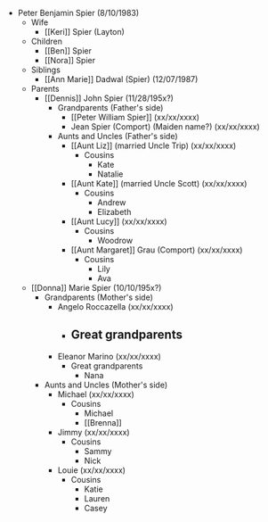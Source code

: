 - Peter Benjamin Spier (8/10/1983)
	- Wife
		- [[Keri]] Spier (Layton)
	- Children
		- [[Ben]] Spier
		- [[Nora]] Spier
	- Siblings
	    - [[Ann Marie]] Dadwal (Spier) (12/07/1987)
	- Parents
	    - [[Dennis]] John Spier (11/28/195x?)
		    - Grandparents (Father's side)
		        - [[Peter William Spier]] (xx/xx/xxxx)
		        - Jean Spier (Comport) (Maiden name?) (xx/xx/xxxx)
			- Aunts and Uncles (Father's side)
		        - [[Aunt Liz]] (married Uncle Trip) (xx/xx/xxxx)
			        - Cousins
			            - Kate
			            - Natalie
		        - [[Aunt Kate]] (married Uncle Scott) (xx/xx/xxxx)
			        - Cousins
			            - Andrew
			            - Elizabeth
		        - [[Aunt Lucy]] (xx/xx/xxxx)
			        - Cousins
				        - Woodrow
		        - [[Aunt Margaret]] Grau (Comport) (xx/xx/xxxx)
			        - Cousins
			            - Lily
			            - Ava 
    - [[Donna]] Marie Spier (10/10/195x?)
	    - Grandparents (Mother's side)
	        - Angelo Roccazella (xx/xx/xxxx)
		        - Great grandparents
			        - 
	        - Eleanor Marino (xx/xx/xxxx)
		        - Great grandparents
			        - Nana
		- Aunts and Uncles (Mother's side)
	        - Michael (xx/xx/xxxx)
		        - Cousins
		            - Michael
		            - [[Brenna]]
	        - Jimmy (xx/xx/xxxx)
		        - Cousins
			        - Sammy
			        - Nick
			- Louie (xx/xx/xxxx)
				- Cousins
		            - Katie
		            - Lauren
		            - Casey
